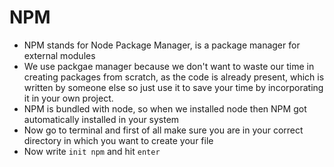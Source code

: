 # NPM 
* NPM stands for Node Package Manager, is a package manager for external modules
* We use packgae manager because we don't want to waste our time in creating packages from scratch, as the code is already present, which is written by someone else so just use it to save your time by incorporating it in your own project.
* NPM is bundled with node, so when we installed node then NPM got automatically installed in your system  
* Now go to terminal and first of all make sure you are in your correct directory in which you want to create your file
* Now write ``` init npm ``` and hit ``` enter ```

